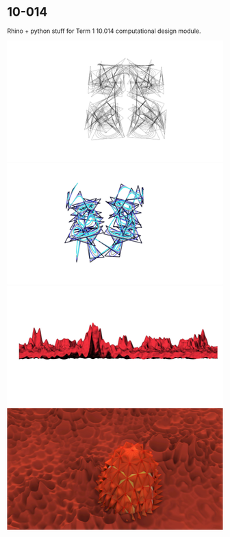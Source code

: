 # 10-014

Rhino + python stuff for Term 1 10.014 computational design module.

![assignment 1 black and white lines](https://github.com/milselarch/10-014/blob/master/assignment-1/PICTURE45.jpg)
![assignment 1 colorized lines](https://github.com/milselarch/10-014/blob/master/assignment-1/PICTURE136-TLTT.jpg)
![assignment 2 terrain](https://github.com/milselarch/10-014/blob/master/assignment-2/lava-biome-front.jpg)
![assignment 3 martian terrain](https://github.com/milselarch/10-014/blob/master/assignment-3/cover.jpg)
